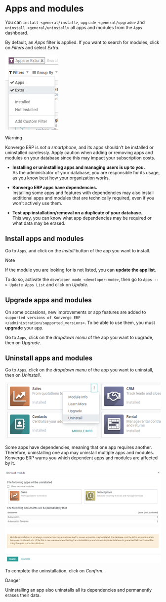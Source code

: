 # Apps and modules

You can `install <general/install>`, `upgrade <general/upgrade>` and
`uninstall
<general/uninstall>` all apps and modules from the `Apps` dashboard.

By default, an *Apps* filter is applied. If you want to search for
modules, click on *Filters* and select *Extra*.

<img src="apps_modules/apps-search-filter.png" class="align-center"
alt="Add &quot;Extra&quot; filter in Konvergo ERP Apps" />

> [!WARNING]
> Konvergo ERP is *not a smartphone*, and its apps shouldn't be installed or
> uninstalled carelessly. Apply caution when adding or removing apps and
> modules on your database since this may impact your subscription
> costs.
>
> - **Installing or uninstalling apps and managing users is up to
>   you.**  
>   As the administrator of your database, you are responsible for its
>   usage, as you know best how your organization works.
>
> - **Konvergo ERP apps have dependencies.**  
>   Installing some apps and features with dependencies may also install
>   additional apps and modules that are technically required, even if
>   you won't actively use them.
>
> - **Test app installation/removal on a duplicate of your database.**  
>   This way, you can know what app dependencies may be required or what
>   data may be erased.

## Install apps and modules

Go to `Apps`, and click on the *Install* button of the app you want to
install.

> [!NOTE]
> If the module you are looking for is not listed, you can **update the
> app list**.
>
> To do so, activate the `developer mode <developer-mode>`, then go to
> `Apps
> --> Update Apps List` and click on *Update*.

## Upgrade apps and modules

On some occasions, new improvements or app features are added to
`supported versions of Konvergo ERP
</administration/supported_versions>`. To be able to use them, you must
**upgrade** your app.

Go to `Apps`, click on the *dropdown menu* of the app you want to
upgrade, then on *Upgrade*.

## Uninstall apps and modules

Go to `Apps`, click on the *dropdown menu* of the app you want to
uninstall, then on *Uninstall*.

<img src="apps_modules/uninstall.png" class="align-center"
alt="image" />

Some apps have dependencies, meaning that one app requires another.
Therefore, uninstalling one app may uninstall multiple apps and modules.
Konvergo ERP warns you which dependent apps and modules are affected by it.

<img src="apps_modules/uninstall_deps.png" class="align-center"
alt="image" />

To complete the uninstallation, click on *Confirm*.

<div class="danger">

<div class="title">

Danger

</div>

Uninstalling an app also uninstalls all its dependencies and permanently
erases their data.

</div>
